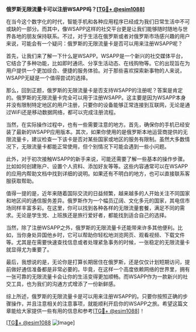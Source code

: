 **俄罗斯无限流量卡可以注册WSAPP吗？[[TG💪+ @esim1088](https://t.me/s/esim1088)]**

在当今这个数字化的时代，智能手机和各种应用程序已经成为我们日常生活中不可或缺的一部分。而其中，像WSAPP这样的社交平台更是让我们能够随时随地与世界各地的朋友保持联系。不过，对于生活在俄罗斯或者对俄罗斯市场感兴趣的用户来说，可能会有一个疑问：俄罗斯的无限流量卡是否可以用来注册WSAPP呢？

首先，让我们来了解一下什么是WSAPP。WSAPP是一个新兴的社交媒体平台，它结合了多种功能，比如即时通讯、分享生活动态、在线购物等。它的出现旨在为用户提供一个更加综合、便捷的服务体验。对于那些喜欢探索新事物的人来说，WSAPP无疑是一个值得尝试的选择。

那么，回到正题，俄罗斯的无限流量卡是否支持WSAPP的注册呢？答案是肯定的。俄罗斯的无限流量卡完全可以用于注册WSAPP。这主要是因为WSAPP本身并没有限制特定地区的用户注册，只要你的设备能够正常连接到互联网，无论是通过WiFi还是移动数据网络，都可以完成注册流程。

当然，在实际操作过程中，也有一些需要注意的地方。首先，确保你的手机已经安装了最新的WSAPP应用版本。其次，如果你使用的是俄罗斯本地运营商提供的无限流量卡，建议检查一下该卡是否对某些国家或地区的服务有限制。虽然大多数情况下，无限流量卡都能正常使用，但个别情况下可能会遇到一些小问题。

此外，对于初次接触WSAPP的新手来说，可能还需要了解一些基本的操作步骤。比如如何创建账户、设置个人资料、添加好友等等。这些内容通常可以在WSAPP的应用内帮助文档中找到详细的说明。如果还有不明白的地方，也可以直接联系客服获取帮助。

值得一提的是，近年来随着国际交流的日益频繁，越来越多的人开始关注不同国家和地区间的通信服务差异。俄罗斯作为一个幅员辽阔、文化多元的国家，其电信市场同样丰富多彩。在这里，你可以找到各种各样的无限流量套餐，满足不同的需求。无论是学生党、上班族还是旅行爱好者，都能找到适合自己的选择。

当然，除了注册WSAPP之外，俄罗斯的无限流量卡还能带来许多其他便利。比如，当你身处异国他乡时，它可以帮助你轻松地浏览网页、观看视频、下载文件等。尤其是在需要快速查找信息或者处理紧急事务的时候，一张稳定的无限流量卡就显得尤为重要了。

最后，我想说的是，无论你是打算长期居住在俄罗斯，还是仅仅计划短期访问，提前做好通信准备都是非常必要的。毕竟，在这样一个高度依赖网络的世界里，拥有一张可靠的无限流量卡会让你的生活变得更加顺畅。而WSAPP作为一款新兴的社交工具，也为我们的沟通方式增添了一份新鲜感。

综上所述，俄罗斯的无限流量卡是可以用来注册WSAPP的。只要你按照正确的步骤操作，并且注意相关的注意事项，就能顺利开启你的WSAPP之旅。希望这篇文章能给大家提供一些有用的信息和参考[[TG💪+ @esim1088](https://t.me/s/esim1088)]！

[[TG💪+ @esim1088](https://t.me/s/esim1088) ![Image](https://i.postimg.cc/4NQfJmqS/Snipaste-2025-05-13-00-14-12.png)]